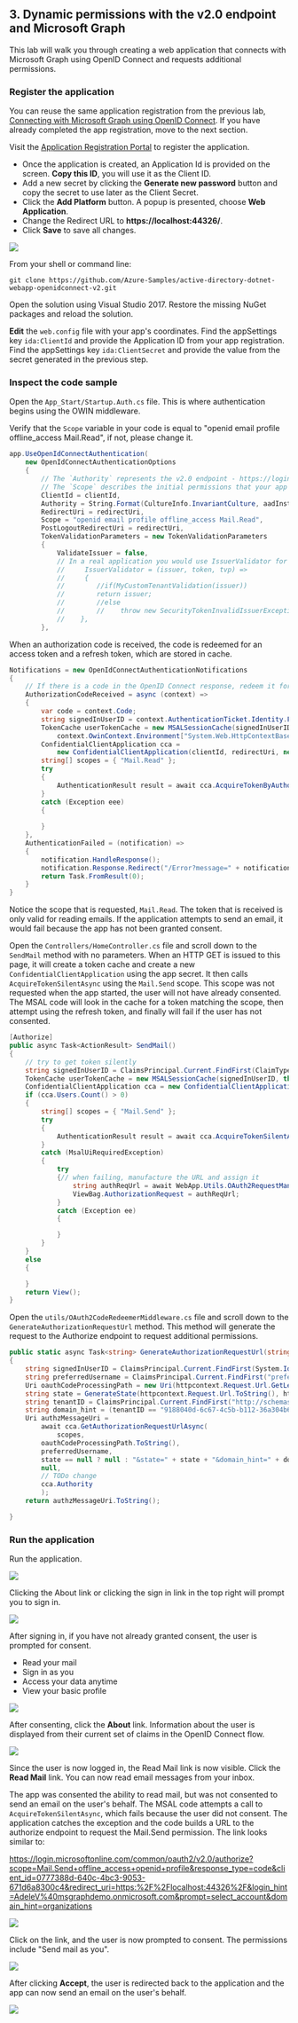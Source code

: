 ## 3. Dynamic permissions with the v2.0 endpoint and Microsoft Graph

This lab will walk you through creating a web application that connects with Microsoft Graph using OpenID Connect and requests additional permissions.

### Register the application

You can reuse the same application registration from the previous lab, [Connecting with Microsoft Graph using OpenID Connect](#openidconnect). If you have already completed the app registration, move to the next section.

Visit the [Application Registration Portal](https://apps.dev.microsoft.com/) to register the application.

- Once the application is created, an Application Id is provided on the screen. **Copy this ID**, you will use it as the Client ID.
- Add a new secret by clicking the **Generate new password** button and copy the secret to use later as the Client Secret.
- Click the **Add Platform** button. A popup is presented, choose **Web Application**.
- Change the Redirect URL to **https://localhost:44326/**.
- Click **Save** to save all changes.

![](../../Images/11.png)

From your shell or command line:

````shell
git clone https://github.com/Azure-Samples/active-directory-dotnet-webapp-openidconnect-v2.git
````

Open the solution using Visual Studio 2017. Restore the missing NuGet packages and reload the solution.

**Edit** the `web.config` file with your app's coordinates. Find the appSettings key `ida:ClientId` and provide the Application ID from your app registration. Find the appSettings key `ida:ClientSecret` and provide the value from the secret generated in the previous step.

### Inspect the code sample

Open the `App_Start/Startup.Auth.cs` file. This is where authentication begins using the OWIN middleware.

Verify that the `Scope` variable in your code is equal to "openid email profile offline_access Mail.Read", if not, please change it.

````csharp
app.UseOpenIdConnectAuthentication(
    new OpenIdConnectAuthenticationOptions
    {
        // The `Authority` represents the v2.0 endpoint - https://login.microsoftonline.com/common/v2.0
        // The `Scope` describes the initial permissions that your app will need.  See https://azure.microsoft.com/documentation/articles/active-directory-v2-scopes/                    
        ClientId = clientId,
        Authority = String.Format(CultureInfo.InvariantCulture, aadInstance, "common", "/v2.0"),
        RedirectUri = redirectUri,                    
        Scope = "openid email profile offline_access Mail.Read",
        PostLogoutRedirectUri = redirectUri,
        TokenValidationParameters = new TokenValidationParameters
        {
            ValidateIssuer = false,
            // In a real application you would use IssuerValidator for additional checks, like making sure the user's organization has signed up for your app.
            //     IssuerValidator = (issuer, token, tvp) =>
            //     {
            //        //if(MyCustomTenantValidation(issuer)) 
            //        return issuer;
            //        //else
            //        //    throw new SecurityTokenInvalidIssuerException("Invalid issuer");
            //    },
        },
````

When an authorization code is received, the code is redeemed for an access token and a refresh token, which are stored in cache.

````csharp
Notifications = new OpenIdConnectAuthenticationNotifications
{
    // If there is a code in the OpenID Connect response, redeem it for an access token and refresh token, and store those away.
    AuthorizationCodeReceived = async (context) =>
    {
        var code = context.Code;
        string signedInUserID = context.AuthenticationTicket.Identity.FindFirst(ClaimTypes.NameIdentifier).Value;
        TokenCache userTokenCache = new MSALSessionCache(signedInUserID, 
            context.OwinContext.Environment["System.Web.HttpContextBase"] as HttpContextBase).GetMsalCacheInstance();                            
        ConfidentialClientApplication cca =
            new ConfidentialClientApplication(clientId, redirectUri, new ClientCredential(appKey), userTokenCache,null);
        string[] scopes = { "Mail.Read" };
        try
        {
            AuthenticationResult result = await cca.AcquireTokenByAuthorizationCodeAsync(code, scopes);
        }
        catch (Exception eee)
        {
                                
        }
    },
    AuthenticationFailed = (notification) =>
    {
        notification.HandleResponse();
        notification.Response.Redirect("/Error?message=" + notification.Exception.Message);
        return Task.FromResult(0);
    }
}
````

Notice the scope that is requested, `Mail.Read`. The token that is received is only valid for reading emails. If the application attempts to send an email, it would fail because the app has not been granted consent.

Open the `Controllers/HomeController.cs` file and scroll down to the `SendMail` method with no parameters. When an HTTP GET is issued to this page, it will create a token cache and create a new `ConfidentialClientApplication` using the app secret. It then calls `AcquireTokenSilentAsync` using the `Mail.Send` scope. This scope was not requested when the app started, the user will not have already consented.  The MSAL code will look in the cache for a token matching the scope, then attempt using the refresh token, and finally will fail if the user has not consented.

````csharp
[Authorize]
public async Task<ActionResult> SendMail()
{            
    // try to get token silently
    string signedInUserID = ClaimsPrincipal.Current.FindFirst(ClaimTypes.NameIdentifier).Value;
    TokenCache userTokenCache = new MSALSessionCache(signedInUserID, this.HttpContext).GetMsalCacheInstance();            
    ConfidentialClientApplication cca = new ConfidentialClientApplication(clientId, redirectUri,new ClientCredential(appKey), userTokenCache, null);
    if (cca.Users.Count() > 0)
    {
        string[] scopes = { "Mail.Send" };
        try
        {
            AuthenticationResult result = await cca.AcquireTokenSilentAsync(scopes,cca.Users.First());
        }
        catch (MsalUiRequiredException)
        {
            try
            {// when failing, manufacture the URL and assign it
                string authReqUrl = await WebApp.Utils.OAuth2RequestManager.GenerateAuthorizationRequestUrl(scopes, cca, this.HttpContext, Url);
                ViewBag.AuthorizationRequest = authReqUrl;
            }
            catch (Exception ee)
            {

            }
        }
    }
    else
    {

    }
    return View();
}
````

Open the `utils/OAuth2CodeRedeemerMiddleware.cs` file and scroll down to the `GenerateAuthorizationRequestUrl` method. This method will generate the request to the Authorize endpoint to request additional permissions.

````csharp
public static async Task<string> GenerateAuthorizationRequestUrl(string[] scopes, ConfidentialClientApplication cca, HttpContextBase httpcontext, UrlHelper url)
{
    string signedInUserID = ClaimsPrincipal.Current.FindFirst(System.IdentityModel.Claims.ClaimTypes.NameIdentifier).Value;
    string preferredUsername = ClaimsPrincipal.Current.FindFirst("preferred_username").Value;
    Uri oauthCodeProcessingPath = new Uri(httpcontext.Request.Url.GetLeftPart(UriPartial.Authority).ToString());
    string state = GenerateState(httpcontext.Request.Url.ToString(), httpcontext, url, scopes);
    string tenantID = ClaimsPrincipal.Current.FindFirst("http://schemas.microsoft.com/identity/claims/tenantid").Value;
    string domain_hint = (tenantID == "9188040d-6c67-4c5b-b112-36a304b66dad") ? "consumers" : "organizations";
    Uri authzMessageUri =
        await cca.GetAuthorizationRequestUrlAsync(
            scopes,
        oauthCodeProcessingPath.ToString(),
        preferredUsername, 
        state == null ? null : "&state=" + state + "&domain_hint=" + domain_hint,
        null,
        // TODo change
        cca.Authority
        );
    return authzMessageUri.ToString();

}
````

### Run the application

Run the application.

![](../../Images/13.png)

Clicking the About link or clicking the sign in link in the top right will prompt you to sign in.

![](../../Images/14.png)

After signing in, if you have not already granted consent, the user is prompted for consent.

- Read your mail
- Sign in as you
- Access your data anytime
- View your basic profile

![](../../Images/15.png)

After consenting, click the **About** link. Information about the user is displayed from their current set of claims in the OpenID Connect flow.

![](../../Images/16.png)

Since the user is now logged in, the Read Mail link is now visible. Click the **Read Mail** link. You can now read email messages from your inbox.

The app was consented the ability to read mail, but was not consented to send an email on the user's behalf. The MSAL code attempts a call to `AcquireTokenSilentAsync`, which fails because the user did not consent. The application catches the exception and the code builds a URL to the authorize endpoint to request the Mail.Send permission. The link looks similar to:

https://login.microsoftonline.com/common/oauth2/v2.0/authorize?scope=Mail.Send+offline_access+openid+profile&response_type=code&client_id=0777388d-640c-4bc3-9053-671d6a8300c4&redirect_uri=https:%2F%2Flocalhost:44326%2F&login_hint=AdeleV%40msgraphdemo.onmicrosoft.com&prompt=select_account&domain_hint=organizations

![](../../Images/17.png)

Click on the link, and the user is now prompted to consent. The permissions include "Send mail as you". 

![](../../Images/18.png)

After clicking **Accept**, the user is redirected back to the application and the app can now send an email on the user's behalf.

![](../../Images/19.png)